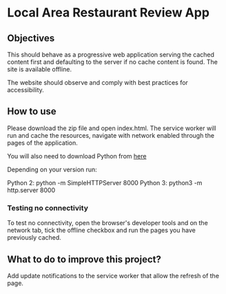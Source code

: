 # Local Area Restaurant Review App

## Objectives

This should behave as a progressive web application serving the cached content first and defaulting to the server if no cache content is found. The site is available offline.

The website should observe and comply with best practices for accessibility.

## How to use

Please download the zip file and open index.html. The service worker will run and cache the resources, navigate with network enabled through the pages of the application.

You will also need to download Python from [here](https://www.python.org/downloads/)

Depending on your version run:

Python 2: python -m SimpleHTTPServer 8000
Python 3: python3 -m http.server 8000

### Testing no connectivity

To test no connectivity, open the browser's developer tools and on the network tab, tick the offline checkbox and run the pages you have previously cached.

## What to do to improve this project?

Add update notifications to the service worker that allow the refresh of the page.
